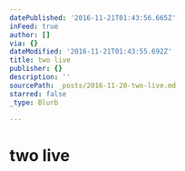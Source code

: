```yaml
---
datePublished: '2016-11-21T01:43:56.665Z'
inFeed: true
author: []
via: {}
dateModified: '2016-11-21T01:43:55.692Z'
title: two live
publisher: {}
description: ''
sourcePath: _posts/2016-11-20-two-live.md
starred: false
_type: Blurb

---
```

# two live